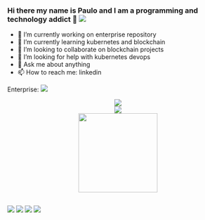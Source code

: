 ### Hi there my name is Paulo and I am a programming and technology addict 👋 <img src="https://komarev.com/ghpvc/?username=paulorpereirasouza" />

- 🔭 I’m currently working on enterprise repository
- 🌱 I’m currently learning kubernetes and blockchain
- 👯 I’m looking to collaborate on blockchain projects
- 🤔 I’m looking for help with kubernetes devops
- 💬 Ask me about anything
- 📫 How to reach me: linkedin

Enterprise:
[![](https://tokei.rs/b1/github/XAMPPRocky/tokei)]([https://github.com/XAMPPRocky/tokei](https://github.com/aiapps-corp/Enterprise))

<div align="center">  
  <img src="https://github-profile-trophy.vercel.app/?username=paulorpereirasouza&theme=onedark"/>
</div>
<div align="center">  
  <img src="https://github-readme-streak-stats.herokuapp.com?user=paulorpereirasouza&theme=dark"/>
</div>
<div align="center">
  <a href="https://github.com/paulorpereirasouza">
  <img height="180em" src="https://github-readme-stats.vercel.app/api?username=paulorpereirasouza&show_icons=true&theme=dracula&include_all_commits=true&count_private=true"/>
  <!--<img height="180em" src="https://github-readme-stats.vercel.app/api/top-langs/?username=paulorpereirasouza&layout=compact&langs_count=7&theme=dracula"/>-->
</div>
  
  ##
 
<div> 
  <a href="https://www.linkedin.com/in/paulo-renato-pereira-de-souza-b7286027" target="_blank"><img src="https://img.shields.io/badge/-LinkedIn-%230077B5?style=for-the-badge&logo=linkedin&logoColor=white" target="_blank"></a> 
  <a href="https://twitter.com/paulorpsouza" target="_blank"><img src="https://img.shields.io/badge/Twitter-0000FF?style=for-the-badge&logo=twitter&logoColor=white" target="_blank"></a>  
  <a href="https://www.instagram.com/paulorpsouza" target="_blank"><img src="https://img.shields.io/badge/-Instagram-%23E4405F?style=for-the-badge&logo=instagram&logoColor=white" target="_blank"></a>
  <a href="https://www.youtube.com/channel/UCATJokX965AUxXLOkANVwEA" target="_blank"><img src="https://img.shields.io/badge/YouTube-FF0000?style=for-the-badge&logo=youtube&logoColor=white" target="_blank"></a> 
</div>
